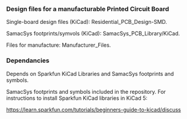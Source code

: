### Design files for a manufacturable Printed Circuit Board
Single-board design files (KiCad): Residential_PCB_Design-SMD.

SamacSys footprints/symvols (KiCad): SamacSys_PCB_Library/KiCad.

Files for manufacture: Manufacturer_Files.

### Dependancies
Depends on Sparkfun KiCad Libraries and SamacSys footprints and symbols.

SamacSys footprints and symbols included in the repository. For instructions to install Sparkfun KiCad libraries in KiCad 5:

https://learn.sparkfun.com/tutorials/beginners-guide-to-kicad/discuss
